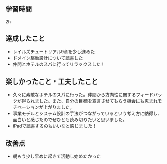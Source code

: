 ## 学習時間
2h
## 達成したこと
- レイルズチュートリアル9章を少し進めた
- ドメイン駆動設計について読書した
- 仲間とホテルのスパに行ってリラックスした！
## 楽しかったこと・工夫したこと
- 久々に素敵なホテルのスパに行った。仲間から方向性に関するフィードバックが得られました。また、自分の目標を宣言させてもらう機会にも恵まれモチベーションが上がりました。
- 事業モデルとシステム設計の手法がつながっているという考え方に納得し、面白いと感じたのでぜひとも読み切りたいと思いました。
- iPadで読書するのもいいなと感じました！
## 改善点
- 朝もう少し早めに起きて活動し始めたかった
